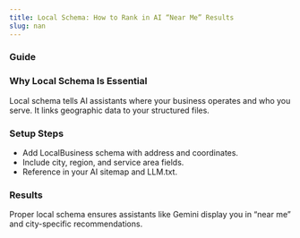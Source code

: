 ```yaml
---
title: Local Schema: How to Rank in AI “Near Me” Results
slug: nan
---
```


### Guide
### Why Local Schema Is Essential
Local schema tells AI assistants where your business operates and who you serve. It links geographic data to your structured files.

### Setup Steps
- Add LocalBusiness schema with address and coordinates.
- Include city, region, and service area fields.
- Reference in your AI sitemap and LLM.txt.

### Results
Proper local schema ensures assistants like Gemini display you in “near me” and city-specific recommendations.